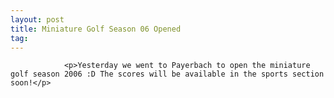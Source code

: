 ```yaml
---
layout: post
title: Miniature Golf Season 06 Opened
tag: 
---
```



                <p>Yesterday we went to Payerbach to open the miniature golf season 2006 :D The scores will be available in the sports section soon!</p>
            
